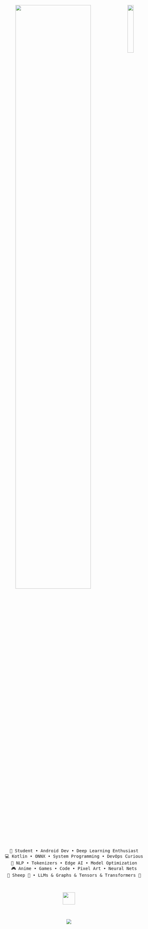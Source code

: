 <div align="center">
<img src="https://github.com/user-attachments/assets/61b905e9-e523-4e63-a323-eb28f68c38ca" width="20%" align="right" />
<img src="https://readme-typing-svg.demolab.com?font=Inconsolata&weight=500&size=50&duration=4000&pause=300&color=A7A459&center=true&vCenter=true&multiline=true&repeat=false&random=false&width=1300&height=140&lines=Hello+hello;I'm+Ing%2C+a+tech+golin+and+magical+boy+wannabe+%E2%9C%A9" width="70%" />
<br><br>
<pre>
    💼 Student • Android Dev • Deep Learning Enthusiast
    💻 Kotlin • ONNX • System Programming • DevOps Curious
    📖 NLP • Tokenizers • Edge AI • Model Optimization
    🎮 Anime • Games • Code • Pixel Art • Neural Nets
    🐾 Sheep 🐑 • LLMs & Graphs & Tensors & Transformers 🤖
</pre>
<br><br>
<img src="https://raw.githubusercontent.com/innng/innng/master/assets/kyubey.gif" height="40" />
<br><br><br>
    
[![](https://img.shields.io/badge/linkedin-0a66c2)](http://linkedin.com/)
</div>
